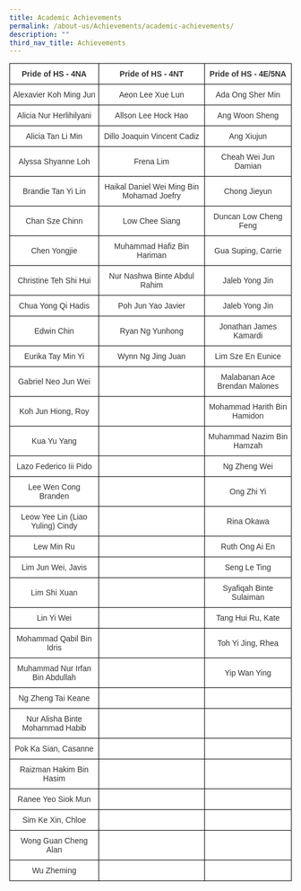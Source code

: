 ```yaml
---
title: Academic Achievements
permalink: /about-us/Achievements/academic-achievements/
description: ""
third_nav_title: Achievements
---
```

<style type="text/css">
.tg  {border-collapse:collapse;border-spacing:0;margin:0px auto;}
.tg td{border-color:black;border-style:solid;border-width:1px;font-family:Arial, sans-serif;font-size:14px;
  overflow:hidden;padding:10px 5px;word-break:normal;}
.tg th{border-color:black;border-style:solid;border-width:1px;font-family:Arial, sans-serif;font-size:14px;
  font-weight:normal;overflow:hidden;padding:10px 5px;word-break:normal;}
.tg .tg-apyk{background-color:#FFF;color:#333;font-weight:bold;text-align:center;vertical-align:top}
.tg .tg-2rp9{background-color:#FFF;color:#333;text-align:center;vertical-align:middle}
</style>
<table class="tg">
<tbody>
  <tr>
    <td class="tg-apyk">Pride of HS - 4NA</td>
    <td class="tg-apyk">Pride of HS - 4NT</td>
    <td class="tg-apyk">Pride of HS - 4E/5NA</td>
  </tr>
  <tr>
    <td class="tg-2rp9">Alexavier Koh Ming Jun</td>
    <td class="tg-2rp9">Aeon Lee Xue Lun</td>
    <td class="tg-2rp9">Ada Ong Sher Min</td>
  </tr>
  <tr>
    <td class="tg-2rp9">Alicia Nur Herlihilyani</td>
    <td class="tg-2rp9">Allson Lee Hock Hao</td>
    <td class="tg-2rp9">Ang Woon Sheng</td>
  </tr>
  <tr>
    <td class="tg-2rp9">Alicia Tan Li Min</td>
    <td class="tg-2rp9">Dillo Joaquin Vincent Cadiz</td>
    <td class="tg-2rp9">Ang Xiujun</td>
  </tr>
  <tr>
    <td class="tg-2rp9">Alyssa Shyanne Loh</td>
    <td class="tg-2rp9">Frena Lim</td>
    <td class="tg-2rp9">Cheah Wei Jun Damian</td>
  </tr>
  <tr>
    <td class="tg-2rp9">Brandie Tan Yi Lin</td>
    <td class="tg-2rp9">Haikal Daniel Wei Ming Bin Mohamad Joefry</td>
    <td class="tg-2rp9">Chong Jieyun</td>
  </tr>
  <tr>
    <td class="tg-2rp9">Chan Sze Chinn</td>
    <td class="tg-2rp9">Low Chee Siang</td>
    <td class="tg-2rp9">Duncan Low Cheng Feng</td>
  </tr>
  <tr>
    <td class="tg-2rp9">Chen Yongjie</td>
    <td class="tg-2rp9">Muhammad Hafiz Bin Hariman</td>
    <td class="tg-2rp9">Gua Suping, Carrie</td>
  </tr>
  <tr>
    <td class="tg-2rp9">Christine Teh Shi Hui</td>
    <td class="tg-2rp9">Nur Nashwa Binte Abdul Rahim</td>
    <td class="tg-2rp9">Jaleb Yong Jin</td>
  </tr>
  <tr>
    <td class="tg-2rp9">Chua Yong Qi Hadis</td>
    <td class="tg-2rp9">Poh Jun Yao Javier</td>
    <td class="tg-2rp9">Jaleb Yong Jin</td>
  </tr>
  <tr>
    <td class="tg-2rp9">Edwin Chin</td>
    <td class="tg-2rp9">Ryan Ng Yunhong</td>
    <td class="tg-2rp9">Jonathan James Kamardi</td>
  </tr>
  <tr>
    <td class="tg-2rp9">Eurika Tay Min Yi</td>
    <td class="tg-2rp9">Wynn Ng Jing Juan</td>
    <td class="tg-2rp9">Lim Sze En Eunice</td>
  </tr>
  <tr>
    <td class="tg-2rp9">Gabriel Neo Jun Wei</td>
    <td class="tg-2rp9"> </td>
    <td class="tg-2rp9">Malabanan Ace Brendan Malones</td>
  </tr>
  <tr>
    <td class="tg-2rp9">Koh Jun Hiong, Roy</td>
    <td class="tg-2rp9"> </td>
    <td class="tg-2rp9">Mohammad Harith Bin Hamidon</td>
  </tr>
  <tr>
    <td class="tg-2rp9">Kua Yu Yang</td>
    <td class="tg-2rp9"> </td>
    <td class="tg-2rp9">Muhammad Nazim Bin Hamzah</td>
  </tr>
  <tr>
    <td class="tg-2rp9">Lazo Federico Iii Pido</td>
    <td class="tg-2rp9"> </td>
    <td class="tg-2rp9">Ng Zheng Wei</td>
  </tr>
  <tr>
    <td class="tg-2rp9">Lee Wen Cong Branden</td>
    <td class="tg-2rp9"> </td>
    <td class="tg-2rp9">Ong Zhi Yi</td>
  </tr>
  <tr>
    <td class="tg-2rp9">Leow Yee Lin (Liao Yuling) Cindy</td>
    <td class="tg-2rp9"> </td>
    <td class="tg-2rp9">Rina Okawa</td>
  </tr>
  <tr>
    <td class="tg-2rp9">Lew Min Ru</td>
    <td class="tg-2rp9"> </td>
    <td class="tg-2rp9">Ruth Ong Ai En</td>
  </tr>
  <tr>
    <td class="tg-2rp9">Lim Jun Wei, Javis</td>
    <td class="tg-2rp9"> </td>
    <td class="tg-2rp9">Seng Le Ting</td>
  </tr>
  <tr>
    <td class="tg-2rp9">Lim Shi Xuan</td>
    <td class="tg-2rp9"> </td>
    <td class="tg-2rp9">Syafiqah Binte Sulaiman</td>
  </tr>
  <tr>
    <td class="tg-2rp9">Lin Yi Wei</td>
    <td class="tg-2rp9"> </td>
    <td class="tg-2rp9">Tang Hui Ru, Kate</td>
  </tr>
  <tr>
    <td class="tg-2rp9">Mohammad Qabil Bin Idris</td>
    <td class="tg-2rp9"> </td>
    <td class="tg-2rp9">Toh Yi Jing, Rhea</td>
  </tr>
  <tr>
    <td class="tg-2rp9">Muhammad Nur Irfan Bin Abdullah</td>
    <td class="tg-2rp9"> </td>
    <td class="tg-2rp9">Yip Wan Ying</td>
  </tr>
  <tr>
    <td class="tg-2rp9">Ng Zheng Tai Keane</td>
    <td class="tg-2rp9"> </td>
    <td class="tg-2rp9"> </td>
  </tr>
  <tr>
    <td class="tg-2rp9">Nur Alisha Binte Mohammad Habib</td>
    <td class="tg-2rp9"> </td>
    <td class="tg-2rp9"> </td>
  </tr>
  <tr>
    <td class="tg-2rp9">Pok Ka Sian, Casanne</td>
    <td class="tg-2rp9"> </td>
    <td class="tg-2rp9"> </td>
  </tr>
  <tr>
    <td class="tg-2rp9">Raizman Hakim Bin Hasim</td>
    <td class="tg-2rp9"> </td>
    <td class="tg-2rp9"> </td>
  </tr>
  <tr>
    <td class="tg-2rp9">Ranee Yeo Siok Mun</td>
    <td class="tg-2rp9"> </td>
    <td class="tg-2rp9"> </td>
  </tr>
  <tr>
    <td class="tg-2rp9">Sim Ke Xin, Chloe</td>
    <td class="tg-2rp9"> </td>
    <td class="tg-2rp9"> </td>
  </tr>
  <tr>
    <td class="tg-2rp9">Wong Guan Cheng Alan</td>
    <td class="tg-2rp9"> </td>
    <td class="tg-2rp9"> </td>
  </tr>
  <tr>
    <td class="tg-2rp9">Wu Zheming</td>
    <td class="tg-2rp9"> </td>
    <td class="tg-2rp9"> </td>
  </tr>
</tbody>
</table>